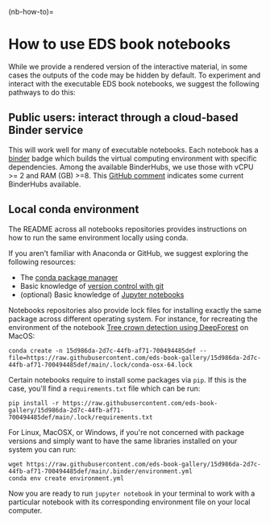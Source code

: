 (nb-how-to)=
# How to use EDS book notebooks

While we provide a rendered version of the interactive material, in some cases the outputs of the code may be hidden by default. 
To experiment and interact with the executable EDS book notebooks, we suggest the following pathways to do this:

## Public users: interact through a cloud-based Binder service 
This will work well for many of executable notebooks.
Each notebook has a [binder](https://mybinder.readthedocs.io/en/latest/index.html) badge which builds the virtual computing environment with specific dependencies.
Among the available BinderHubs, we use those with vCPU >= 2 and RAM (GB) >=8. 
This [GitHub comment](https://github.com/pangeo-data/pangeo-binder/issues/195#issuecomment-989107771) indicates some current BinderHubs available.   

## Local conda environment
The README across all notebooks repositories provides instructions on how to run the same environment locally using conda. 

If you aren't familiar with Anaconda or GitHub, we suggest exploring the following resources:

* The [conda package manager](https://docs.conda.io/en/latest/)
* Basic knowledge of [version control with git](https://git-scm.com)
* (optional) Basic knowledge of [Jupyter notebooks](https://jupyter-notebook.readthedocs.io/en/stable/)

Notebooks repositories also provide lock files for installing exactly the same package across different operating system. 
For instance, for recreating the environment of the notebook [Tree crown detection using DeepForest](https://github.com/eds-book-gallery/15d986da-2d7c-44fb-af71-700494485def) on MacOS:

```
conda create -n 15d986da-2d7c-44fb-af71-700494485def --file=https://raw.githubusercontent.com/eds-book-gallery/15d986da-2d7c-44fb-af71-700494485def/main/.lock/conda-osx-64.lock
```

Certain notebooks require to install some packages via `pip`. If this is the case, you'll find a `requirements.txt` file which can be run:

```
pip install -r https://raw.githubusercontent.com/eds-book-gallery/15d986da-2d7c-44fb-af71-700494485def/main/.lock/requirements.txt
```

For Linux, MacOSX, or Windows, if you're not concerned with package versions and simply want to have the same libraries installed on your system you can run:

```
wget https://raw.githubusercontent.com/eds-book-gallery/15d986da-2d7c-44fb-af71-700494485def/main/.binder/environment.yml
conda env create environment.yml
```

Now you are ready to run `jupyter notebook` in your terminal to work with a particular notebook with its corresponding environment file on your local computer.